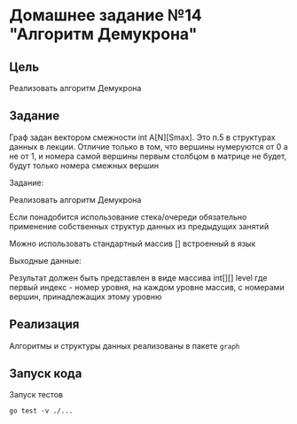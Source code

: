 # Домашнее задание №14 "Алгоритм Демукрона"

## Цель

Реализовать алгоритм Демукрона

## Задание

Граф задан вектором смежности int A[N][Smax]. Это п.5 в структурах данных в лекции. Отличие только в том, 
что вершины нумеруются от 0 а не от 1, и номера самой вершины первым столбцом в матрице не будет, 
будут только номера смежных вершин

Задание:

Реализовать алгоритм Демукрона

Если понадобится использование стека/очереди обязательно применение собственных структур данных из предыдущих занятий

Можно использовать стандартный массив [] встроенный в язык

Выходные данные:

Результат должен быть представлен в виде массива int[][] level где первый индекс - номер уровня, 
на каждом уровне массив, с номерами вершин, принадлежащих этому уровню

## Реализация

Алгоритмы и структуры данных реализованы в пакете `graph`

## Запуск кода

Запуск тестов

```shell
go test -v ./...
```
